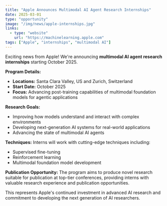 ```yaml
---
title: "Apple Announces Multimodal AI Agent Research Internships"
date: 2025-03-01
type: "opportunity"
image: "/img/news/apple-internships.jpg"
links:
  - type: "website"
    url: "https://machinelearning.apple.com"
tags: ["Apple", "internships", "multimodal AI"]
---
```


Exciting news from Apple! We're announcing **multimodal AI agent research internships** starting October 2025.

**Program Details:**
- **Locations:** Santa Clara Valley, US and Zurich, Switzerland
- **Start Date:** October 2025
- **Focus:** Advancing post-training capabilities of multimodal foundation models for agentic applications

**Research Goals:**
- Improving how models understand and interact with complex environments
- Developing next-generation AI systems for real-world applications
- Advancing the state of multimodal AI agents

**Techniques:**
Interns will work with cutting-edge techniques including:
- Supervised fine-tuning
- Reinforcement learning
- Multimodal foundation model development

**Publication Opportunity:**
The program aims to produce novel research suitable for publication at top-tier conferences, providing interns with valuable research experience and publication opportunities.

This represents Apple's continued investment in advanced AI research and commitment to developing the next generation of AI researchers.